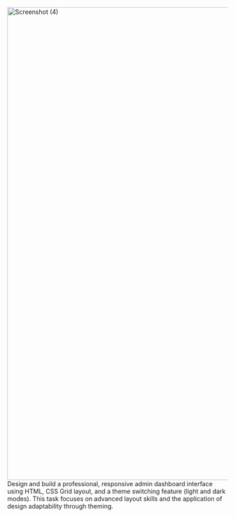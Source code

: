 <img width="1920" height="1080" alt="Screenshot (4)" src="https://github.com/user-attachments/assets/e8e2418d-3312-4892-97cb-359670a4a22f" />
Design and build a professional, responsive admin dashboard interface using HTML, CSS Grid layout, and a theme switching feature (light and dark modes). This task focuses on advanced layout skills and the application of design adaptability through theming.
